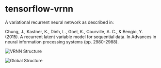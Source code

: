 # tensorflow-vrnn
A variational recurrent neural network as described in:

Chung, J., Kastner, K., Dinh, L., Goel, K., Courville, A. C., & Bengio, Y. (2015). A recurrent latent variable model for sequential data. In Advances in neural information processing systems (pp. 2980-2988).


![VRNN Structure](graph1.png?raw=true "VRNN Structure")

![Global Structure](graph2.png?raw=true "Global Structure")
